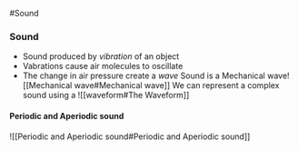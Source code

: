 #Sound 
### Sound
- Sound produced by *vibration* of an object
- Vabrations cause air molecules to oscillate
- The change in air pressure create a *wave*
Sound is a Mechanical wave![[Mechanical wave#Mechanical wave]]
We can represent a complex sound using a ![[waveform#The Waveform]]
#### Periodic and Aperiodic sound
![[Periodic and Aperiodic sound#Periodic and Aperiodic sound]] 